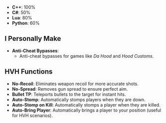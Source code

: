 

- **C++**: 100%
- **C#**: 50%
- **Lua**: 80%
- **Python**: 60%


## I Personally Make

- **Anti-Cheat Bypasses**: 
  - Anti-cheat bypasses for games like *Da Hood* and *Hood Customs*.



## HVH Functions


- **No-Recoil**: Eliminates weapon recoil for more accurate shots.
- **No-Spread**: Removes gun spread to ensure perfect aim.
- **Bullet TP**: Teleports bullets to the target for instant hits.
- **Auto-Stomp**: Automatically stomps players when they are down.
- **Auto-Stomp on Kill**: Automatically stomps a player when they are killed.
- **Auto-Bring Player**: Automatically brings a player to your position (useful for HVH scenarios).



